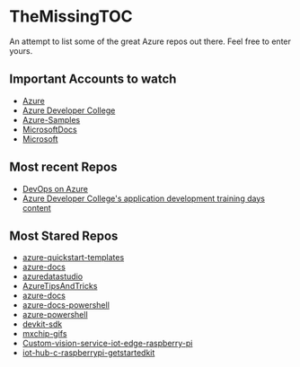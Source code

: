 # TheMissingTOC
An attempt to list some of the great Azure repos out there.
Feel free to enter yours.


## Important Accounts to watch

- [Azure](https://github.com/Azure)
- [Azure Developer College](https://github.com/azuredevcollege)
- [Azure-Samples](https://github.com/Azure-Samples)
- [MicrosoftDocs](https://github.com/MicrosoftDocs)
- [Microsoft](https://github.com/microsoft)

## Most recent Repos

- [DevOps on Azure](https://github.com/azuredevcollege/devops)
- [Azure Developer College's application development training days content](https://github.com/azuredevcollege/trainingdays)

## Most Stared Repos

- [azure-quickstart-templates](https://github.com/Azure/azure-quickstart-templates)
- [azure-docs](https://github.com/MicrosoftDocs/azure-docs)
- [azuredatastudio](https://github.com/microsoft/azuredatastudio)
- [AzureTipsAndTricks](https://github.com/microsoft/AzureTipsAndTricks)
- [azure-docs](https://github.com/MicrosoftDocs/azure-docs)
- [azure-docs-powershell](https://github.com/MicrosoftDocs/azure-docs-powershell)
- [azure-powershell](https://github.com/Azure/azure-powershell)
- [devkit-sdk](https://github.com/microsoft/devkit-sdk)
- [mxchip-gifs](https://github.com/Azure-Samples/mxchip-gifs)
- [Custom-vision-service-iot-edge-raspberry-pi](https://github.com/Azure-Samples/Custom-vision-service-iot-edge-raspberry-pi)
- [iot-hub-c-raspberrypi-getstartedkit](https://github.com/Azure-Samples/iot-hub-c-raspberrypi-getstartedkit)
